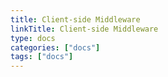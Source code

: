 ```yaml
---
title: Client-side Middleware
linkTitle: Client-side Middleware
type: docs
categories: ["docs"]
tags: ["docs"]
---
```

